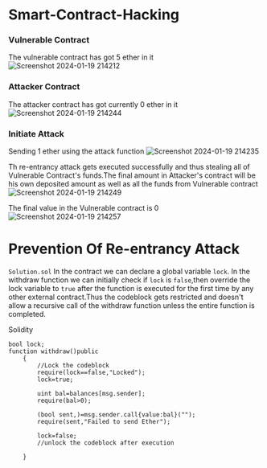 # Smart-Contract-Hacking

### Vulnerable Contract
The vulnerable contract has got 5 ether in it
![Screenshot 2024-01-19 214212](https://github.com/shrxyeh/Smart-Contract-Hacking/assets/77315155/442f4cf1-4c0d-4420-8461-76f74ad5de1c)

### Attacker Contract
The attacker contract has got currently 0 ether in it
![Screenshot 2024-01-19 214244](https://github.com/shrxyeh/Smart-Contract-Hacking/assets/77315155/21e95654-e24c-4e09-bd8e-273c9efce051)

### Initiate Attack
Sending 1 ether using the attack function
![Screenshot 2024-01-19 214235](https://github.com/shrxyeh/Smart-Contract-Hacking/assets/77315155/94fb5b0d-2800-477d-8934-6339b0a9436c)

Th re-entrancy attack gets executed successfully and thus stealing all of Vulnerable Contract's funds.The final amount in Attacker's contract will be his own deposited amount as well as all the funds from Vulnerable contract
![Screenshot 2024-01-19 214249](https://github.com/shrxyeh/Smart-Contract-Hacking/assets/77315155/8993f4c5-533d-47e0-9d4c-93328b942b2c)

 The final value in the Vulnerable contract is 0
![Screenshot 2024-01-19 214257](https://github.com/shrxyeh/Smart-Contract-Hacking/assets/77315155/a86479b5-dd89-4ade-93dd-51e007d9406c)

# Prevention Of Re-entrancy Attack
`Solution.sol`
In the contract we can declare a global variable `lock`. In the withdraw function we can initially check if `lock` is `false`,then override the lock variable to `true` after the function is executed for the first time by any other external contract.Thus the codeblock gets restricted and doesn't allow a recursive call of the withdraw function unless the entire function is completed.

Solidity
```
bool lock;
function withdraw()public 
    {
        //Lock the codeblock
        require(lock==false,"Locked");
        lock=true;

        uint bal=balances[msg.sender];
        require(bal>0);

        (bool sent,)=msg.sender.call{value:bal}("");
        require(sent,"Failed to send Ether");

        lock=false;
        //unlock the codeblock after execution

    }
```

